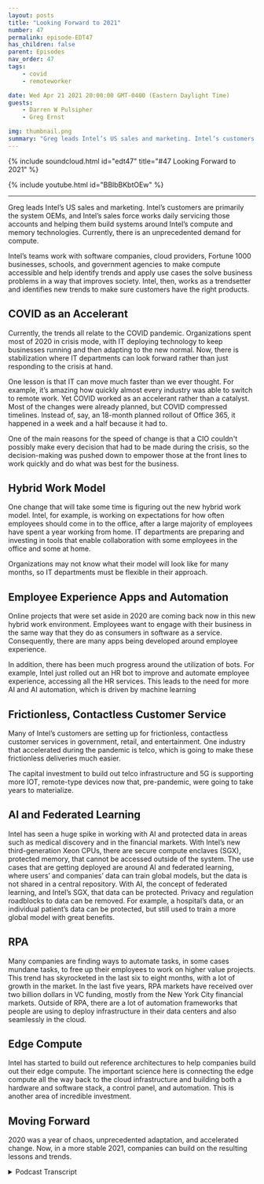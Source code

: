 ```yaml
---
layout: posts
title: "Looking Forward to 2021"
number: 47
permalink: episode-EDT47
has_children: false
parent: Episodes
nav_order: 47
tags:
    - covid
    - remoteworker

date: Wed Apr 21 2021 20:00:00 GMT-0400 (Eastern Daylight Time)
guests:
    - Darren W Pulsipher
    - Greg Ernst

img: thumbnail.png
summary: "Greg leads Intel’s US sales and marketing. Intel’s customers are primarily the system OEMs, and Intel’s sales force works daily servicing those accounts and helping them build systems around Intel’s compute and memory technologies. Currently, there is an unprecedented demand for compute. Intel’s teams work with software companies, cloud providers, Fortune 1000 businesses, schools, and government agencies to make compute accessible and help identify trends and apply use cases the solve business problems in a way that improves society. Intel, then, works as a trendsetter and identifies new trends to make sure customers have the right products."
---
```


{% include soundcloud.html id="edt47" title="#47 Looking Forward to 2021" %}

{% include youtube.html id="BBlbBKbtOEw" %}

---

Greg leads Intel’s US sales and marketing. Intel’s customers are primarily the system OEMs, and Intel’s sales force works daily servicing those accounts and helping them build systems around Intel’s compute and memory technologies. Currently, there is an unprecedented demand for compute.

Intel’s teams work with software companies, cloud providers, Fortune 1000 businesses, schools, and government agencies to make compute accessible and help identify trends and apply use cases the solve business problems in a way that improves society. Intel, then, works as a trendsetter and identifies new trends to make sure customers have the right products.

## COVID as an Accelerant

Currently, the trends all relate to the COVID pandemic. Organizations spent most of 2020 in crisis mode, with IT deploying technology to keep businesses running and then adapting to the new normal. Now, there is stabilization where IT departments can look forward rather than just responding to the crisis at hand.

One lesson is that IT can move much faster than we ever thought. For example, it’s amazing how quickly almost every industry was able to switch to remote work. Yet COVID worked as an accelerant rather than a catalyst. Most of the changes were already planned, but COVID compressed timelines. Instead of, say, an 18-month planned rollout of Office 365, it happened in a week and a half because it had to.

One of the main reasons for the speed of change is that a CIO couldn't possibly make every decision that had to be made during the crisis, so the decision-making was pushed down to empower those at the front lines to work quickly and do what was best for the business.

## Hybrid Work Model

One change that will take some time is figuring out the new hybrid work model. Intel, for example, is working on expectations for how often employees should come in to the office, after a large majority of employees have spent a year working from home. IT departments are preparing and investing in tools that enable collaboration with some employees in the office and some at home.

Organizations may not know what their model will look like for many months, so IT departments must be flexible in their approach.

## Employee Experience Apps and Automation

Online projects that were set aside in 2020 are coming back now in this new hybrid work environment. Employees want to engage with their business in the same way that they do as consumers in software as a service. Consequently, there are many apps being developed around employee experience.

In addition, there has been much progress around the utilization of bots. For example, Intel just rolled out an HR bot to improve and automate employee experience, accessing all the HR services. This leads to the need for more AI and AI automation, which is driven by machine learning

## Frictionless, Contactless Customer Service

Many of Intel’s customers are setting up for frictionless, contactless customer services in government, retail, and entertainment. One industry that accelerated during the pandemic is telco, which is going to make these frictionless deliveries much easier.

The capital investment to build out telco infrastructure and 5G is supporting more IOT, remote-type devices now that, pre-pandemic, were going to take years to materialize.

## AI and Federated Learning

Intel has seen a huge spike in working with AI and protected data in areas such as medical discovery and in the financial markets. With Intel’s new third-generation Xeon CPUs, there are secure compute enclaves (SGX), protected memory, that cannot be accessed outside of the system. The use cases that are getting deployed are around AI and federated learning, where users’ and companies’ data can train global models, but the data is not shared in a central repository. With AI, the concept of federated learning, and Intel’s SGX, that data can be protected. Privacy and regulation roadblocks to data can be removed. For example, a hospital’s data, or an individual patient’s data can be protected, but still used to train a more global model with great benefits.

## RPA

Many companies are finding ways to automate tasks, in some cases mundane tasks, to free up their employees to work on higher value projects. This trend has skyrocketed in the last six to eight months, with a lot of growth in the market. In the last five years, RPA markets have received over two billion dollars in VC funding, mostly from the New York City financial markets.  Outside of RPA, there are a lot of automation frameworks that people are using to deploy infrastructure in their data centers and also seamlessly in the cloud.

## Edge Compute

Intel has started to build out reference architectures to help companies build out their edge compute. The important science here is connecting the edge compute all the way back to the cloud infrastructure and building both a hardware and software stack, a control panel, and automation. This is another area of incredible investment.

## Moving Forward

2020 was a year of chaos, unprecedented adaptation, and accelerated change. Now, in a more stable 2021, companies can build on the resulting lessons and trends. 


<details>
<summary> Podcast Transcript </summary>

<p></p>

</details>
